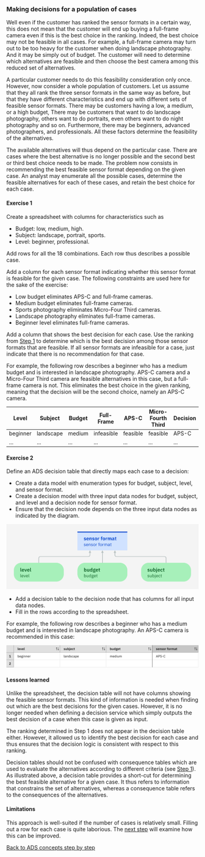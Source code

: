 
### Making decisions for a population of cases

Well even if the customer has ranked the sensor formats in a certain
way, this does not mean that the customer will end up buying a full-frame camera
even if this is the best choice in the ranking. Indeed, the best choice may
not be feasible in all cases. For example, a full-frame camera may turn
out to be too heavy for the customer when doing landscape
photography. And it may be simply out of budget. The customer will
need to determine which alternatives are feasible and then choose
the best camera among this reduced set of alternatives.

A particular customer needs to do this feasibility consideration only
once. However, now consider a whole population of customers. Let us
assume that they all rank the three sensor formats in the same way as
before, but that they have different characteristics and end up with different 
sets of feasible sensor formats. There may be customers having a low, a medium, or a high
budget, There may be customers that want to do landscape photography,
others want to do portraits, even others want to do night photography
and so on. Furthermore, there may be beginners, advanced photographers, 
and professionals. All these factors determine the feasibility of the
alternatives.

The available alternatives will thus depend on the particular
case. There are cases where the best alternative is no longer possible
and the second best or third best choice needs to be made. The problem
now consists in recommending the best feasible sensor format depending
on the given case. An analyst may enumerate all the possible cases,
determine the feasible alternatives for each of these cases, and
retain the best choice for each case. 

#### Exercise 1

Create a spreadsheet with columns for characteristics such as

 - Budget: low, medium, high.
 - Subject: landscape, portrait, sports.
 - Level: beginner, professional.
 
Add rows for all the 18 combinations. Each row thus describes a
possible case.
 
Add a column for each sensor format indicating whether this sensor format is feasible for the given case. 
The following constraints are used here for the sake of the exercise:

 - Low budget eliminates APS-C and full-frame cameras.
 - Medium budget eliminates full-frame cameras.
 - Sports photography eliminates Micro-Four Third cameras.
 - Landscape photography eliminates full-frame cameras.
 - Beginner level eliminates full-frame cameras.

Add a column that shows the best decision for each
case. Use the ranking from [Step 1](../step1/description.md)
to determine which is the best decision among those sensor formats that are feasible.
If all sensor formats are infeasible for a case, just indicate that there is no
recommendation for that case.

For example, the following row describes a beginner who has a medium
budget and is interested in landscape photography. APS-C camera
and a Micro-Four Third camera are feasible alternatives in this case,
but a full-frame camera is not. This eliminates the best choice in the
given ranking, meaning that the decision will be the second choice,
namely an APS-C camera.

| Level    | Subject   | Budget | Full-Frame | APS-C    | Micro-Fourth Third | Decision |
| -------- | --------- | ------ | ---------- | -------- | ------------------ | -------- |
| beginner | landscape | medium | infeasible | feasible | feasible           | APS-C    |
| ...      | ...       | ...    | ...        | ...      | ...                | ...      |

#### Exercise 2

Define an ADS decision table that directly maps each case to a decision:

 - Create a data model with enumeration types for budget, subject,
   level, and sensor format.
 - Create a decision model with three input data nodes for budget,
   subject, and level and a decision node for sensor format.
 - Ensure that the decision node depends on the three input data nodes as indicated by the diagram.
 
![Dependency graph](resources/dependency-diagram1.png)

 - Add a decision table to the decision node that has columns for all input data nodes.
 - Fill in the rows according to the spreadsheet. 
 
For example, the following row describes a beginner who has a medium
budget and is interested in landscape photography. An APS-C camera is
recommended in this case:
 
![Decision table for sensor format](resources/sensor-format-table-row.png)
 

#### Lessons learned

Unlike the spreadsheet, the decision table will not have columns
showing the feasible sensor formats. This kind of information is
needed when finding out which are the best decisions for the given
cases. However, it is no longer needed when defining a
decision service which simply outputs the best decision of a case when
this case is given as input. 

The ranking determined in Step 1 does not appear in the decision table either.
However, it allowed us to identify the best decision for each case and thus
ensures that the decision logic is consistent with respect to this ranking.

Decision tables should not be confused with consequence tables which are used to 
evaluate the alternatives according to different criteria (see [Step 1](../step1/description.md)).
As illustrated above, a decision table provides a short-cut for determining the
best feasible alternative for a given case. It thus refers to information that constrains 
the set of alternatives, whereas a consequence table refers to the consequences of 
the alternatives. 

#### Limitations

This approach is well-suited if the number of cases is relatively
small. Filling out a row for each case is quite laborious. The [next step](quiz/quiz.md)
will examine how this can be improved.

[Back to ADS concepts step by step](../README.md)

